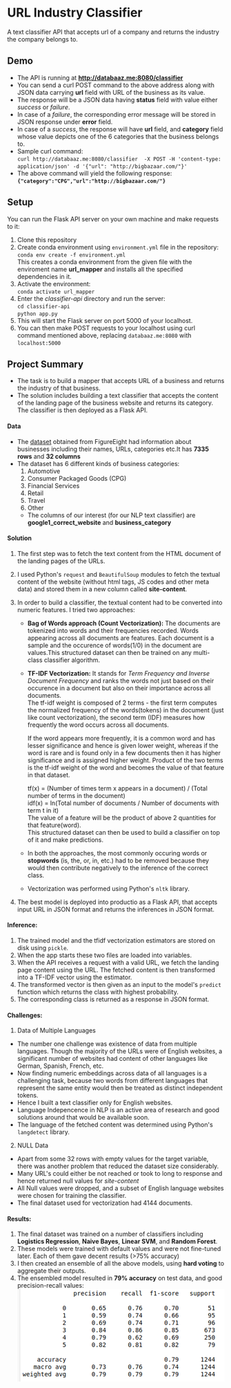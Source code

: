 # URL Industry Classifier
A text classifier API that accepts url of a company and returns the industry the company belongs to.

## Demo
- The API is running at **http://databaaz.me:8080/classifier**
- You can send a curl POST command to the above address along with JSON data carrying **url** field with URL of the business as its value.
- The response will be a JSON data having **status** field with value either *success* or *failure*.
- In case of a *failure*, the corresponding error message will be stored in JSON response under **error** field.
- In case of a *success*, the response will have **url** field, and **category** field whose value depicts one of the 6 categories that the business belongs to.
- Sample curl command:  
  `curl http://databaaz.me:8080/classifier  -X POST -H 'content-type: application/json' -d '{"url": "http://bigbazaar.com/"}'`  
- The above command will yield the following response:  
  **`{"category":"CPG","url":"http://bigbazaar.com/"}`**

## Setup  
You can run the Flask API server on your own machine and make requests to it:
1. Clone this repository
2. Create conda environment using `environment.yml` file in the repository:  
  `conda env create -f environment.yml`  
  This creates a conda environment from the given file with the enviroment name **url_mapper** and installs all the specified dependencies in it.
3. Activate the environment:  
  `conda activate url_mapper`
4. Enter the *classifier-api* directory and run the server:  
  `cd classifier-api`    
  `python app.py`  
5. This will start the Flask server on port 5000 of your localhost.
6. You can then make POST requests to your localhost using curl command mentioned above, replacing `databaaz.me:8080` with `localhost:5000`
  
  

## Project Summary
- The task is to build a mapper that accepts URL of a business and returns the industry of that business.
- The solution includes building a text classifier that accepts the content of the landing page of the business website and returns its category. The classifier is then deployed as a Flask API.   

#### Data
- The [dataset](https://d1p17r2m4rzlbo.cloudfront.net/wp-content/uploads/2016/03/Company-Categorization-DFE.csv) obtained from FigureEight had information about businesses including their names, URLs, categories etc.It has **7335 rows** and **32 columns**
- The dataset has 6 different kinds of business categories:
    1. Automotive
    2. Consumer Packaged Goods (CPG)
    3. Financial Services
    4. Retail
    5. Travel
    6. Other
  - The columns of our interest (for our NLP text classifier) are **google1_correct_website** and **business_category**
  
#### Solution
 1. The first step was to fetch the text content from the HTML document of the landing pages of the URLs.
 2. I used Python's `request` and `BeautifulSoup` modules to fetch the textual content of the website (without html tags, JS codes and other meta data) and stored them in a new column called **site-content**.
 3. In order to build a classifier, the textual content had to be converted into numeric features. I tried two approaches:  
    * **Bag of Words approach (Count Vectorization):** The documents are tokenized into words and their frequencies recorded. Words appearing across all documents are features. Each document is a sample and the occurence of words(1/0) in the document are values.This structured dataset can then be trained on any multi-class classifier algorithm.
        
    * **TF-IDF  Vectorization:** It stands for *Term Frequency and Inverse Document Frequency* and ranks the words not just based on their occurence in a document but also on their importance across all documents.  
          The tf-idf weight is composed of 2 terms - the first term computes the normalized frequency of the words(tokens) in the document (just like count vectorization), the second term (IDF) measures how frequently the word occurs across all documents. 
        
         If the word appears more frequently, it is a common word and has lesser significance and hence is given lower weight, whereas if the word is rare and is found only in a few documents then it has higher significance and is assigned higher weight. Product of the two terms is the tf-idf weight of the word and becomes the value of that feature in that dataset.
        
        tf(x) =  (Number of times term x appears in a document) / (Total number of terms in the document)  
        idf(x) = ln(Total number of documents / Number of documents with term t in it)  
        The value of a feature will be the product of above 2 quantities for that feature(word).  
        This structured dataset can then be used to build a classifier on top of it and make predictions.
    
    * In both the approaches, the most commonly occuring words or **stopwords** (is, the, or, in, etc.) had to be removed because they would then contribute negatively to the inference of the correct class.
    * Vectorization was performed using Python's `nltk` library.
    

4. The best model is deployed into productio as a Flask API, that accepts input URL in JSON format and returns the inferences in JSON format.
    

#### Inference:
1. The trained model and the tfidf vectorization estimators are stored on disk using `pickle`.
2. When the app starts these two files are loaded into variables.
3. When the API receives a request with a valid URL, we fetch the landing page content using the URL. The fetched content is then transformed into a TF-IDF vector using the estimator. 
4. The transformed vector is then given as an input to the model's `predict` function which returns the class with highest probability.
5. The corresponding class is returned as a response in JSON format.

#### Challenges:
1. Data of Multiple Languages
  - The number one challenge was existence of data from multiple languages. Though the majority of the URLs were of English websites, a significant number of websites had content of other languages like German, Spanish, French, etc.
  - Now finding numeric embeddings across data of all languages is a challenging task, because two words from different languages that represent the same entity would then be treated as distinct independent tokens.
  - Hence I built a text classifier only for English websites.
  - Language Indepencence in NLP is an active area of research and good solutions around that would be available soon.
  - The language of the fetched content was determined using Python's `langdetect` library.
  
2. NULL Data
  - Apart from some 32 rows with empty values for the target variable, there was another problem that reduced the dataset size considerably.
  - Many URL's could either be not reached or took to long to response and hence returned null values for *site-content*
  - All Null values were dropped, and a subset of English language websites were chosen for training the classifier.
  - The final dataset used for vectorization had 4144 documents.
  

#### Results:
1. The final dataset was trained on a number of classifiers including **Logistics Regression**, **Naive Bayes**, **Linear SVM**, and **Random Forest**.
2. These models were trained with default values and were not fine-tuned later. Each of them gave decent results (>75% accuracy)
3. I then created an ensemble of all the above models, using **hard voting** to aggregate their outputs.
4. The ensembled model resulted in **79% accuracy** on test data, and good precision-recall values:
![classification report of model](images/classification_report.png)
